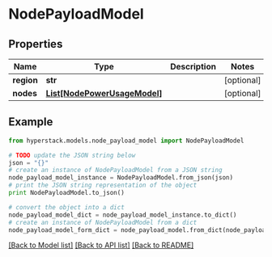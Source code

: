 # NodePayloadModel


## Properties

Name | Type | Description | Notes
------------ | ------------- | ------------- | -------------
**region** | **str** |  | [optional] 
**nodes** | [**List[NodePowerUsageModel]**](NodePowerUsageModel.md) |  | [optional] 

## Example

```python
from hyperstack.models.node_payload_model import NodePayloadModel

# TODO update the JSON string below
json = "{}"
# create an instance of NodePayloadModel from a JSON string
node_payload_model_instance = NodePayloadModel.from_json(json)
# print the JSON string representation of the object
print NodePayloadModel.to_json()

# convert the object into a dict
node_payload_model_dict = node_payload_model_instance.to_dict()
# create an instance of NodePayloadModel from a dict
node_payload_model_form_dict = node_payload_model.from_dict(node_payload_model_dict)
```
[[Back to Model list]](../README.md#documentation-for-models) [[Back to API list]](../README.md#documentation-for-api-endpoints) [[Back to README]](../README.md)


